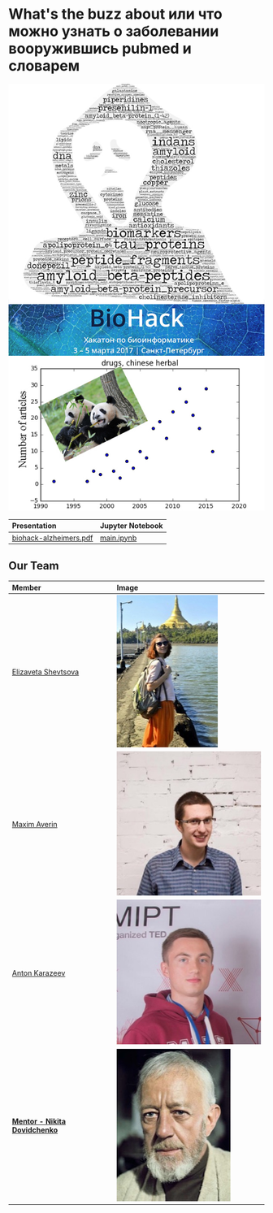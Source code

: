# What's the buzz about или что можно узнать о заболевании вооружившись pubmed и словарем

![fig](images/fig_top.jpg)

| Presentation | Jupyter Notebook     |
| :------------- | :------------- |
| [biohack-alzheimers.pdf](presentation/biohack-alzheimers.pdf)       |   [main.ipynb](main.ipynb)  |

## Our Team

| Member | Image     |
| :------------- | :------------- |
| [Elizaveta Shevtsova](https://vk.com/heyitslisa) | ![1](images/profiles/1.jpg) |
| [Maxim Averin](https://vk.com/misteraverin) | ![2](images/profiles/2.jpeg) |
| [Anton Karazeev](https://vk.com/akarazeev) | ![3](images/profiles/3.jpg) |
| [**Mentor - Nikita Dovidchenko**](https://vk.com/id1103321) | ![mentor](images/profiles/mentor.jpg) |
